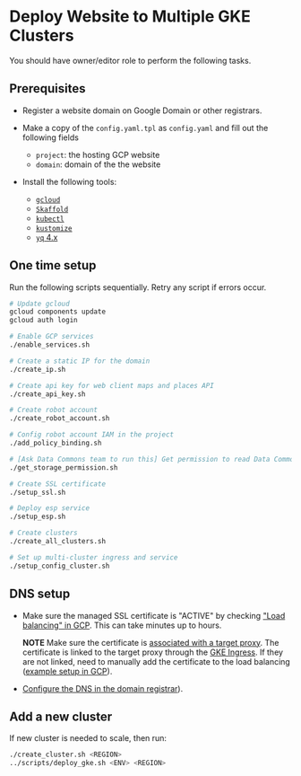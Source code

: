 # Deploy Website to Multiple GKE Clusters

You should have owner/editor role to perform the following tasks.

## Prerequisites

- Register a website domain on Google Domain or other registrars.

- Make a copy of the `config.yaml.tpl` as `config.yaml` and fill out the following
  fields

  - `project`: the hosting GCP website
  - `domain`: domain of the the website

- Install the following tools:

  - [`gcloud`](https://cloud.google.com/sdk/docs/install)
  - [`Skaffold`](https://skaffold.dev/docs/install/)
  - [`kubectl`](https://kubernetes.io/docs/tasks/tools/install-kubectl/)
  - [`kustomize`](https://kustomize.io/)
  - [`yq` 4.x](https://github.com/mikefarah/yq#install)

## One time setup

Run the following scripts sequentially. Retry any script if errors occur.

```bash
# Update gcloud
gcloud components update
gcloud auth login

# Enable GCP services
./enable_services.sh

# Create a static IP for the domain
./create_ip.sh

# Create api key for web client maps and places API
./create_api_key.sh

# Create robot account
./create_robot_account.sh

# Config robot account IAM in the project
./add_policy_binding.sh

# [Ask Data Commons team to run this] Get permission to read Data Commons data
./get_storage_permission.sh

# Create SSL certificate
./setup_ssl.sh

# Deploy esp service
./setup_esp.sh

# Create clusters
./create_all_clusters.sh

# Set up multi-cluster ingress and service
./setup_config_cluster.sh
```

## DNS setup

- Make sure the managed SSL certificate is "ACTIVE" by checking ["Load
  balancing" in
  GCP](https://pantheon.corp.google.com/net-services/loadbalancing/advanced/sslCertificates/list?project=<PROJECT_ID>&sslCertificateTablesize=50).
  This can take minutes up to hours.

  **NOTE** Make sure the certificate is [associated with a target
  proxy](https://cloud.google.com/load-balancing/docs/ssl-certificates/troubleshooting#certificate-managed-status).
  The certificate is linked to the target proxy through the [GKE
  Ingress](mci.yaml.tpl). If they are not linked, need to manually add the
  certificate to the load balancing ([example setup in GCP](ssl.png)).

- [Configure the DNS in the domain
  registrar](https://cloud.google.com/load-balancing/docs/ssl-certificates/google-managed-certs#update-dns)).

## Add a new cluster

If new cluster is needed to scale, then run:

```bash
./create_cluster.sh <REGION>
../scripts/deploy_gke.sh <ENV> <REGION>
```
